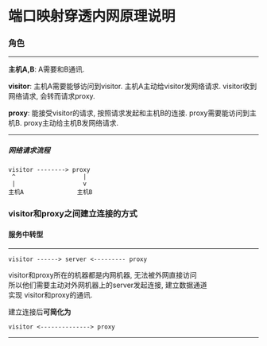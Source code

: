 # 端口映射穿透内网原理说明

### 角色
 - - -
**主机A,B**:
A需要和B通讯.

**visitor**:
主机A需要能够访问到visitor.
主机A主动给visitor发网络请求.
visitor收到网络请求, 会转而请求proxy.

**proxy**:
能接受visitor的请求, 按照请求发起和主机B的连接.
proxy需要能访问到主机B.
proxy主动给主机B发网络请求.
 - - -

##### 网络请求流程
```
visitor --------> proxy
 ^                   |
 |                   v
主机A               主机B
```

### visitor和proxy之间建立连接的方式
#### 服务中转型
 - - -
```
visitor ------> server <--------- proxy
```
visitor和proxy所在的机器都是内网机器, 无法被外网直接访问<br>所以他们需要主动对外网机器上的server发起连接, 建立数据通道<br>实现 visitor和proxy的通讯.

建立连接后**可简化为**
```
visitor <--------------> proxy
```
 - - -